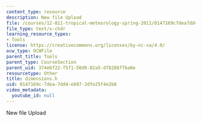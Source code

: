 ```yaml
---
content_type: resource
description: New file Upload
file: /courses/12-811-tropical-meteorology-spring-2011/0147169c7dea7dd4eb072dfe25f4e2b8_dimensions.h
file_type: text/x-chdr
learning_resource_types:
- Tools
license: https://creativecommons.org/licenses/by-nc-sa/4.0/
ocw_type: OCWFile
parent_title: Tools
parent_type: CourseSection
parent_uid: 374ebf22-f5f1-50d9-82a5-d78288ffba8e
resourcetype: Other
title: dimensions.h
uid: 0147169c-7dea-7dd4-eb07-2dfe25f4e2b8
video_metadata:
  youtube_id: null
---
```

New file Upload